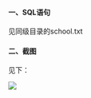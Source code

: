 

#### 一、SQL语句

见同级目录的school.txt

#### 二、截图

见下：

![](https://sumtudou.oss-cn-shanghai.aliyuncs.com/user/article/2020-06-28/bcbd3f84ed8f3391fdd7bd1cd540ae98.png)